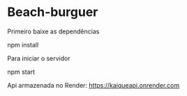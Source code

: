 # Beach-burguer

Primeiro baixe as dependências

npm install

Para iniciar o servidor

npm start


Api armazenada no Render: https://kaiqueapi.onrender.com
